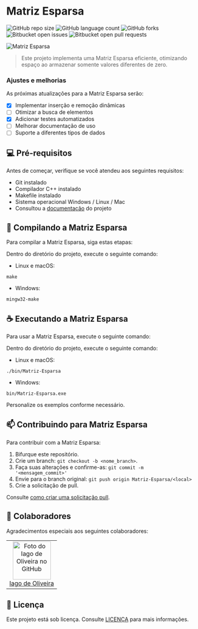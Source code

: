 # Matriz Esparsa

![GitHub repo size](https://img.shields.io/github/repo-size/WillianSilva51/Matriz-Esparsa?style=for-the-badge)
![GitHub language count](https://img.shields.io/github/languages/count/WillianSilva51/Matriz-Esparsa?style=for-the-badge)
![GitHub forks](https://img.shields.io/github/forks/WillianSilva51/Matriz-Esparsa?style=for-the-badge)
![Bitbucket open issues](https://img.shields.io/bitbucket/issues/WillianSilva51/Matriz-Esparsa?style=for-the-badge)
![Bitbucket open pull requests](https://img.shields.io/bitbucket/pr-raw/WillianSilva51/Matriz-Esparsa?style=for-the-badge)

<img src="https://camo.githubusercontent.com/fb5d9d15615241bc12d95c439765e57c9f8b57477bda0c93dd39a7892f6b8cea/68747470733a2f2f7261772e6769746875622e636f6d2f417274687572417373756e63616f2f4d617472697a5f457370617273612f6d61737465722f696d672f6d617472697a5f657370617273615f6c697374615f656e636164656164615f63697263756c61722e676966" alt="Matriz Esparsa" loading="lazy" style="max-width:100%;">

> Este projeto implementa uma Matriz Esparsa eficiente, otimizando espaço ao armazenar somente valores diferentes de zero.

### Ajustes e melhorias

As próximas atualizações para a Matriz Esparsa serão:

- [x] Implementar inserção e remoção dinâmicas
- [ ] Otimizar a busca de elementos
- [x] Adicionar testes automatizados
- [ ] Melhorar documentação de uso
- [ ] Suporte a diferentes tipos de dados

## 💻 Pré-requisitos

Antes de começar, verifique se você atendeu aos seguintes requisitos:

- Git instalado
- Compilador C++ instalado
- Makefile instalado
- Sistema operacional Windows / Linux / Mac
- Consultou a [documentação](docs/relatorio_ed/doc_matriz.pdf) do projeto

## 🚀 Compilando a Matriz Esparsa

Para compilar a Matriz Esparsa, siga estas etapas:

Dentro do diretório do projeto, execute o seguinte comando:

- Linux e macOS:

```
make
```

- Windows:

```
mingw32-make
```

## ☕ Executando a Matriz Esparsa

Para usar a Matriz Esparsa, execute o seguinte comando:

Dentro do diretório do projeto, execute o seguinte comando:

- Linux e macOS:
```
./bin/Matriz-Esparsa
```

- Windows:
```
bin/Matriz-Esparsa.exe
```
Personalize os exemplos conforme necessário.

## 📫 Contribuindo para Matriz Esparsa

Para contribuir com a Matriz Esparsa:

1. Bifurque este repositório.
2. Crie um branch: `git checkout -b <nome_branch>`.
3. Faça suas alterações e confirme-as: `git commit -m '<mensagem_commit>'`
4. Envie para o branch original: `git push origin Matriz-Esparsa/<local>`
5. Crie a solicitação de pull.

Consulte [como criar uma solicitação pull](https://help.github.com/en/github/collaborating-with-issues-and-pull-requests/creating-a-pull-request).

## 🤝 Colaboradores

Agradecimentos especiais aos seguintes colaboradores:

<table>
  <tr>
    <td align="center">
      <a href="#" title="Iago de Oliveira">
        <img src="https://avatars.githubusercontent.com/u/188860173?v=4" width="100px;" alt="Foto do Iago de Oliveira no GitHub" /><br>
        <sub>
          <a href="https://github.com/Iagoolo">Iago de Oliveira</a>
        </sub>
      </a></td>
    </td>
  </tr>
</table>

## 📝 Licença

Este projeto está sob licença. Consulte [LICENÇA](LICENSE) para mais informações.
